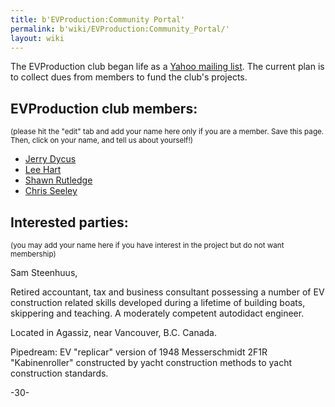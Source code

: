 ```yaml
---
title: b'EVProduction:Community Portal'
permalink: b'wiki/EVProduction:Community_Portal/'
layout: wiki
---
```


The EVProduction club began life as a [Yahoo mailing
list](http://groups.yahoo.com/group/EVProduction/). The current plan is
to collect dues from members to fund the club's projects.

EVProduction club members:
--------------------------

<small>(please hit the "edit" tab and add your name here only if you are
a member. Save this page. Then, click on your name, and tell us about
yourself!)</small>

-   [Jerry Dycus](/wiki/Jerry_Dycus "wikilink")
-   [Lee Hart](/wiki/Lee_Hart "wikilink")
-   [Shawn Rutledge](/wiki/Shawn_Rutledge "wikilink")
-   [Chris Seeley](/wiki/Chris_Seeley "wikilink")

Interested parties:
-------------------

<small>(you may add your name here if you have interest in the project
but do not want membership)</small>

Sam Steenhuus,

Retired accountant, tax and business consultant possessing a number of
EV construction related skills developed during a lifetime of building
boats, skippering and teaching. A moderately competent autodidact
engineer.

Located in Agassiz, near Vancouver, B.C. Canada.

Pipedream: EV "replicar" version of 1948 Messerschmidt 2F1R
"Kabinenroller" constructed by yacht construction methods to yacht
construction standards.

-30-
